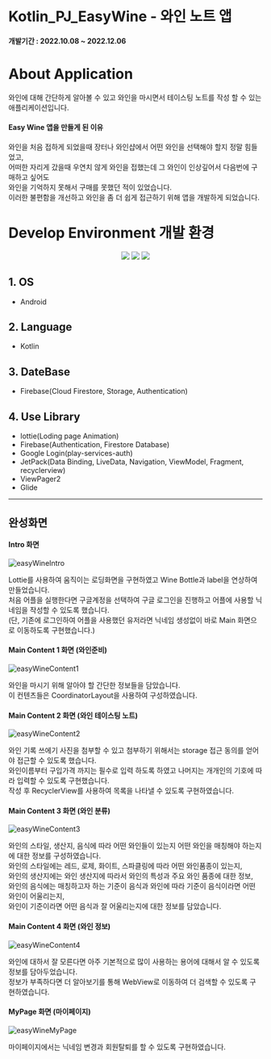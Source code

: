 # Kotlin_PJ_EasyWine - 와인 노트 앱

#### 개발기간 : 2022.10.08 ~ 2022.12.06

# About Application

와인에 대해 간단하게 알아볼 수 있고 와인을 마시면서 테이스팅 노트를 작성 할 수 있는 애플리케이션입니다.

#### Easy Wine 앱을 만들게 된 이유<br>

와인을 처음 접하게 되었을때 장터나 와인샵에서 어떤 와인을 선택해야 할지 정말 힘들었고,<br>
어떠한 자리게 갔을때 우연치 않게 와인을 접했는데 그 와인이 인상깊어서 다음번에 구매하고 싶어도<br>
와인을 기억하지 못해서 구매를 못했던 적이 있었습니다.</br>
이러한 불편함을 개선하고 와인을 좀 더 쉽게 접근하기 위해 앱을 개발하게 되었습니다.<br>

# Develop Environment 개발 환경

<div align="center">
    <img src="https://img.shields.io/badge/Android-3DDC84?style=flat&logo=Android&logoColor=white"/>
    <img src="https://img.shields.io/badge/Kotlin-7F52FF?style=flat&logo=Kotlin&logoColor=white"/>
    <img src="https://img.shields.io/badge/Firebase-FFCA28?style=flat&logo=Firebase&logoColor=white"/>
</div>

## 1. OS
- Android

## 2. Language
- Kotlin

## 3. DateBase
- Firebase(Cloud Firestore, Storage, Authentication)

## 4. Use Library
- lottie(Loding page Animation)
- Firebase(Authentication, Firestore Database)
- Google Login(play-services-auth)
- JetPack(Data Binding, LiveData, Navigation, ViewModel, Fragment, recyclerview)
- ViewPager2
- Glide

***

## 완성화면

#### Intro 화면<br>

![easyWineIntro](https://user-images.githubusercontent.com/84020268/206105357-7052efd5-f117-43c7-b8a4-1995b74c3ed4.gif)

Lottie를 사용하여 움직이는 로딩화면을 구현하였고 Wine Bottle과 label을 연상하여 만들었습니다.<br>
처음 어플을 실행한다면 구글계정을 선택하여 구글 로그인을 진행하고 어플에 사용할 닉네임을 작성할 수 있도록 했습니다.<br>
(단, 기존에 로그인하여 어플을 사용했던 유저라면 닉네임 생성없이 바로 Main 화면으로 이동하도록 구현했습니다.)<br>

#### Main Content 1 화면 (와인준비)<br>

![easyWineContent1](https://user-images.githubusercontent.com/84020268/206106671-4cdc7834-67ad-4714-b5e6-b75144d7bab9.gif)

와인을 마시기 위해 알아야 할 간단한 정보들을 담았습니다.<br>
이 컨텐츠들은 CoordinatorLayout을 사용하여 구성하였습니다.<br>

#### Main Content 2 화면 (와인 테이스팅 노트)<br>

![easyWineContent2](https://user-images.githubusercontent.com/84020268/206107320-4ae7e845-bf73-4712-82ea-4aa8ae2d8be5.gif)

와인 기록 쓰에기 사진을 첨부할 수 있고 첨부하기 위해서는 storage 접근 동의를 얻어야 접근할 수 있도록 했습니다.<br>
와인이름부터 구입가격 까지는 필수로 입력 하도록 하였고 나머지는 개개인의 기호에 따라 입력할 수 있도록 구현했습니다.<br>
작성 후 RecyclerView를 사용하여 목록을 나타낼 수 있도록 구현하였습니다.<br>

#### Main Content 3 화면 (와인 분류)<br>

![easyWineContent3](https://user-images.githubusercontent.com/84020268/206109198-dfb3ac01-f951-4842-aa71-aef8d4f34ca8.gif)

와인의 스타일, 생산지, 음식에 따라 어떤 와인들이 있는지 어떤 와인을 매칭해야 하는지에 대한 정보를 구성하였습니다.<br>
와인의 스타일에는 레드, 로제, 화이트, 스파클링에 따라 어떤 와인품종이 있는지,<br>
와인의 생산지에는 와인 생산지에 따라서 와인의 특성과 주요 와인 품종에 대한 정보,<br>
와인의 음식에는 매칭하고자 하는 기준이 음식과 와인에 따라 기준이 음식이라면 어떤 와인이 어울리는지,<br>
와인이 기준이라면 어떤 음식과 잘 어울리는지에 대한 정보를 담았습니다.<br>

#### Main Content 4 화면 (와인 정보)<br>

![easyWineContent4](https://user-images.githubusercontent.com/84020268/206109700-e5fc96d0-c1e0-4f35-a610-f4ab25ae76c5.gif)

와인에 대하서 잘 모른다면 아주 기본적으로 많이 사용하는 용어에 대해서 알 수 있도록 정보를 담아두었습니다.<br>
정보가 부족하다면 더 알아보기를 통해 WebView로 이동하여 더 검색할 수 있도록 구현하였습니다.<br>

#### MyPage 화면 (마이페이지)<br>

![easyWineMyPage](https://user-images.githubusercontent.com/84020268/206110014-8399c2d8-2913-447a-897a-9791a32b4ba9.gif)

마이페이지에서는 닉네임 변경과 회원탈퇴를 할 수 있도록 구현하였습니다.<br>
